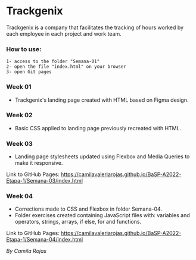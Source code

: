 # Trackgenix

Trackgenix is ​​a company that facilitates the tracking of hours worked by each employee in each project and work team.

### How to use:

```
1- access to the folder "Semana-01"
2- open the file "index.html" on your browser
3- open Git pages
```

### Week 01

- Trackgenix's landing page created with HTML based on Figma design.

### Week 02

- Basic CSS applied to landing page previously recreated with HTML.

### Week 03

- Landing page stylesheets updated using Flexbox and Media Queries to make it responsive.

Link to GitHub Pages: https://camilavaleriarojas.github.io/BaSP-A2022-Etapa-1/Semana-03/index.html

### Week 04

- Corrections made to CSS and Flexbox in folder Semana-04. 
- Folder exercises created containing JavaScript files with: variables and operators, strings, arrays, if else, for and functions. 

Link to GitHub Pages: https://camilavaleriarojas.github.io/BaSP-A2022-Etapa-1/Semana-04/index.html

_By Camila Rojas_
